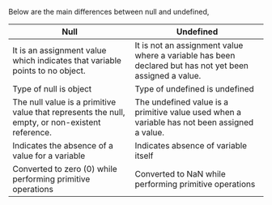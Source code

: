 
 Below are the main differences between null and undefined,

 | Null | Undefined |
 |---- | -----------|
 | It is an assignment value which indicates that variable points to no object.  | It is not an assignment value where a variable has been declared but has not yet been assigned a value. |
 | Type of null is object | Type of undefined is undefined  |
 | The null value is a primitive value that represents the null, empty, or non-existent reference. | The undefined value is a primitive value used when a variable has not been assigned a value.|
 | Indicates the absence of a value for a variable | Indicates absence of variable itself |
 | Converted to zero (0) while performing primitive operations | Converted to NaN while performing primitive operations |
